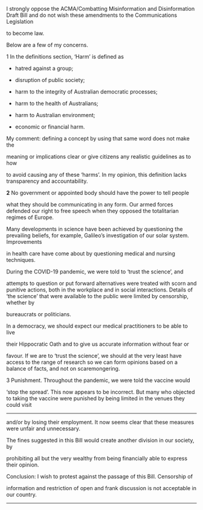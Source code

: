 I strongly oppose the ACMA/Combatting Misinformation and Disinformation
Draft Bill and do not wish these amendments to the Communications Legislation

to become law.

Below are a few of my concerns.

1 In the definitions section, ‘Harm’ is defined as

  - hatred against a group;

  - disruption of public society;

  - harm to the integrity of Australian democratic processes;

  - harm to the health of Australians;

  - harm to Australian environment;

  - economic or financial harm.

My comment: defining a concept by using that same word does not make the

meaning or implications clear or give citizens any realistic guidelines as to how

to avoid causing any of these ‘harms’. In my opinion, this definition lacks
transparency and accountability.

**2** No government or appointed body should have the power to tell people

what they should be communicating in any form. Our armed forces defended our
right to free speech when they opposed the totalitarian regimes of Europe.

Many developments in science have been achieved by questioning the prevailing
beliefs, for example, Galileo’s investigation of our solar system. Improvements

in health care have come about by questioning medical and nursing techniques.

During the COVID-19 pandemic, we were told to ‘trust the science’, and

attempts to question or put forward alternatives were treated with scorn and
punitive actions, both in the workplace and in social interactions. Details of ‘the
science’ that were available to the public were limited by censorship, whether by

bureaucrats or politicians.

In a democracy, we should expect our medical practitioners to be able to live

their Hippocratic Oath and to give us accurate information without fear or

favour. If we are to ‘trust the science’, we should at the very least have access
to the range of research so we can form opinions based on a balance of facts,
and not on scaremongering.

3 Punishment. Throughout the pandemic, we were told the vaccine would

‘stop the spread’. This now appears to be incorrect. But many who objected to
taking the vaccine were punished by being limited in the venues they could visit


-----

and/or by losing their employment. It now seems clear that these measures
were unfair and unnecessary.

The fines suggested in this Bill would create another division in our society, by

prohibiting all but the very wealthy from being financially able to express their
opinion.

Conclusion: I wish to protest against the passage of this Bill. Censorship of

information and restriction of open and frank discussion is not acceptable in our
country.


-----

